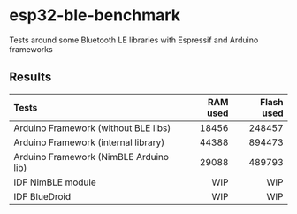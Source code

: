 # esp32-ble-benchmark

Tests around some Bluetooth LE libraries with Espressif and Arduino frameworks

## Results

| Tests |  RAM used | Flash used |
|:---------|------:|------:|
| Arduino Framework (without BLE libs) |     18456  |   248457  |
| Arduino Framework (internal library) |  44388 | 894473 |
| Arduino Framework (NimBLE Arduino lib) | 29088 | 489793 |
| IDF NimBLE module | WIP | WIP |
| IDF BlueDroid | WIP | WIP |
